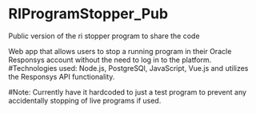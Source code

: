 # RIProgramStopper_Pub
Public version of the ri stopper program to share the code

Web app that allows users to stop a running program in their
Oracle Responsys account without the need to log in to the
platform.
#Technologies used:
Node.js, PostgreSQl, JavaScript, Vue.js and utilizes the
Responsys API functionality.


#Note: Currently have it hardcoded to just a test program to prevent any accidentally stopping of live programs if used.
